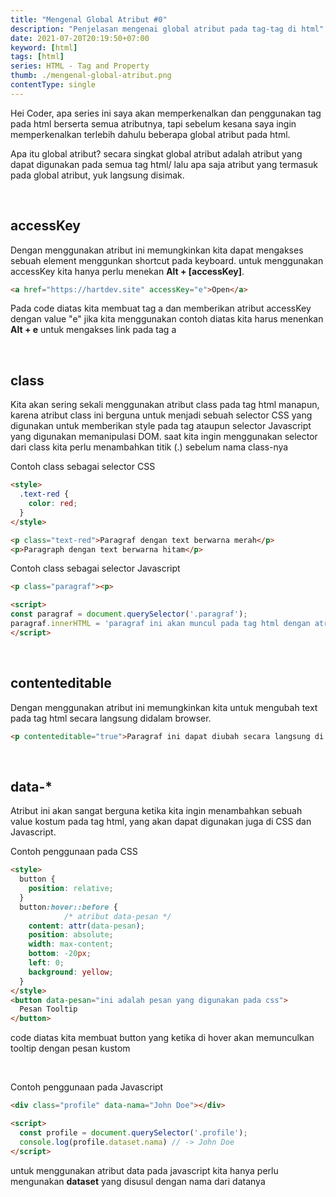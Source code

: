 ```yaml
---
title: "Mengenal Global Atribut #0"
description: "Penjelasan mengenai global atribut pada tag-tag di html"
date: 2021-07-20T20:19:50+07:00
keyword: [html]
tags: [html]
series: HTML - Tag and Property
thumb: ./mengenal-global-atribut.png
contentType: single
---
```


Hei Coder, apa series ini saya akan memperkenalkan dan penggunakan tag pada html berserta semua atributnya, tapi sebelum kesana saya ingin memperkenalkan terlebih dahulu beberapa global atribut pada html.

Apa itu global atribut?
secara singkat global atribut adalah atribut yang dapat digunakan pada semua tag html/
lalu apa saja atribut yang termasuk pada global atribut, yuk langsung disimak.

<br/>

## accessKey
Dengan menggunakan atribut ini memungkinkan kita dapat mengakses sebuah element menggunkan shortcut pada keyboard.
untuk menggunakan accessKey kita hanya perlu menekan **Alt + [accessKey]**.

```html
<a href="https://hartdev.site" accessKey="e">Open</a>
```
Pada code diatas kita membuat tag a dan memberikan atribut accessKey dengan value "e"
jika kita menggunakan contoh diatas kita harus menenkan **Alt + e** untuk mengakses link pada tag a

<br/>

## class
Kita akan sering sekali menggunakan atribut class pada tag html manapun, karena atribut class ini berguna untuk menjadi sebuah selector CSS yang digunakan untuk memberikan style pada tag ataupun selector Javascript yang digunakan memanipulasi DOM.
saat kita ingin menggunakan selector dari class kita perlu menambahkan titik (.) sebelum nama class-nya

Contoh class sebagai selector CSS
```html
<style>
  .text-red {
    color: red;
  }
</style>

<p class="text-red">Paragraf dengan text berwarna merah</p>
<p>Paragraph dengan text berwarna hitam</p>
```

Contoh class sebagai selector Javascript
```html
<p class="paragraf"><p>

<script>
const paragraf = document.querySelector('.paragraf');
paragraf.innerHTML = 'paragraf ini akan muncul pada tag html dengan atribut class="paragraf"'
</script>
```

<br/>

## contenteditable
Dengan menggunakan atribut ini memungkinkan kita untuk mengubah text pada tag html secara langsung didalam browser.

```html
<p contenteditable="true">Paragraf ini dapat diubah secara langsung di browser</p>
```

<br/>

## data-*
Atribut ini akan sangat berguna ketika kita ingin menambahkan sebuah value kostum pada tag html, yang akan dapat digunakan juga di CSS dan Javascript.

Contoh penggunaan pada CSS
```html
<style>
  button {
    position: relative;
  }
  button:hover::before {
            /* atribut data-pesan */
    content: attr(data-pesan);
    position: absolute;
    width: max-content;
    bottom: -20px;
    left: 0;
    background: yellow;
  }
</style>
<button data-pesan="ini adalah pesan yang digunakan pada css">
  Pesan Tooltip
</button>
```
code diatas kita membuat button yang ketika di hover akan memunculkan tooltip dengan pesan kustom

<br/>

Contoh penggunaan pada Javascript
```html
<div class="profile" data-nama="John Doe"></div>

<script>
  const profile = document.querySelector('.profile');
  console.log(profile.dataset.nama) // -> John Doe
</script>
```
untuk menggunakan atribut data pada javascript kita hanya perlu mengunakan **dataset** yang disusul dengan nama dari datanya

